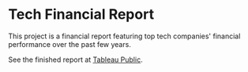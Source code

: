 # Tech Financial Report
This project is a financial report featuring top tech companies' financial performance over the past few years. 

See the finished report at [Tableau Public](https://public.tableau.com/shared/TNS2WM9RR?:display_count=yes).
